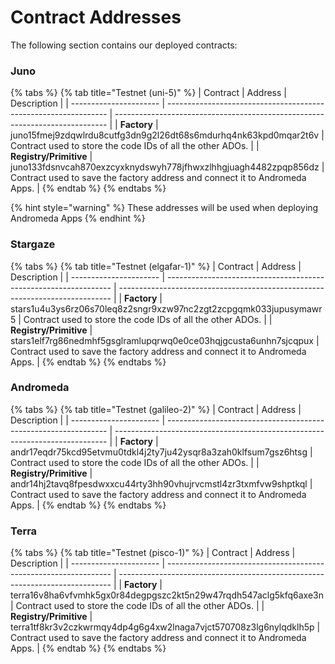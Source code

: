 # Contract Addresses

The following section contains our deployed contracts:

### Juno

{% tabs %}
{% tab title="Testnet (uni-5)" %}
| Contract               | Address                                                         | Description                                                                  |
| ---------------------- | --------------------------------------------------------------- | ---------------------------------------------------------------------------- |
| **Factory**            | juno15fmej9zdqwlrdu8cutfg3dn9g2l26dt68s6mdurhq4nk63kpd0mqar2t6v | Contract used to store the code IDs of all the other ADOs.                   |
| **Registry/Primitive** | juno133fdsnvcah870exzcyxknydswyh778jfhwxzlhhgjuagh4482zpqp856dz | Contract used to save the factory address and connect it to Andromeda Apps.  |
{% endtab %}
{% endtabs %}

{% hint style="warning" %}
These addresses will be used when deploying Andromeda Apps
{% endhint %}

### Stargaze

{% tabs %}
{% tab title="Testnet (elgafar-1)" %}
| Contract               | Address                                                          | Description                                                                  |
| ---------------------- | ---------------------------------------------------------------- | ---------------------------------------------------------------------------- |
| **Factory**            | stars1u4u3ys6rz06s70leq8z2sngr9xzw97nc2zgt2zcpgqmk033jupusymawr5 | Contract used to store the code IDs of all the other ADOs.                   |
| **Registry/Primitive** | stars1elf7rg86nedmhf5gsglramlupqrwq0e0ce03hqjgcusta6unhn7sjcqpux | Contract used to save the factory address and connect it to Andromeda Apps.  |
{% endtab %}
{% endtabs %}

### Andromeda

{% tabs %}
{% tab title="Testnet (galileo-2)" %}
| Contract               | Address                                                         | Description                                                                  |
| ---------------------- | --------------------------------------------------------------- | ---------------------------------------------------------------------------- |
| **Factory**            | andr17eqdr75kcd95etvmu0tdkl4j2ty7ju42ysqr8a3zah0klfsum7gsz6htsg | Contract used to store the code IDs of all the other ADOs.                   |
| **Registry/Primitive** | andr14hj2tavq8fpesdwxxcu44rty3hh90vhujrvcmstl4zr3txmfvw9shptkql | Contract used to save the factory address and connect it to Andromeda Apps.  |
{% endtab %}
{% endtabs %}

### Terra

{% tabs %}
{% tab title="Testnet (pisco-1)" %}
| Contract               | Address                                                          | Description                                                                  |
| ---------------------- | ---------------------------------------------------------------- | ---------------------------------------------------------------------------- |
| **Factory**            | terra16v8ha6vfvmhk5gx0r84degpgszc2kt5n29w47rqdh547aclg5kfq6axe3n | Contract used to store the code IDs of all the other ADOs.                   |
| **Registry/Primitive** | terra1tf8kr3v2czkwrmqy4dp4g6g4xw2lnaga7vjct570708z3lg6nylqdklh5p | Contract used to save the factory address and connect it to Andromeda Apps.  |
{% endtab %}
{% endtabs %}
